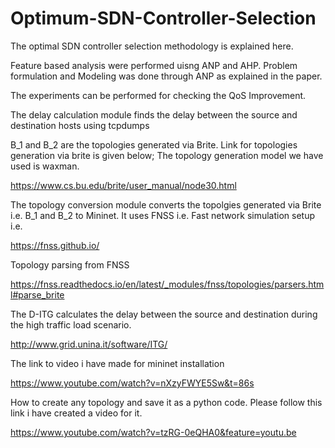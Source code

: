 # Optimum-SDN-Controller-Selection

The optimal SDN controller selection methodology is explained here.


Feature based analysis were performed uisng ANP and AHP. Problem formulation and Modeling was done through ANP as explained in the paper.


The experiments can be performed for checking the QoS Improvement.


The delay calculation module finds the delay between the source and destination hosts using tcpdumps


B_1 and B_2 are the topologies generated via Brite. Link for topologies generation via brite is given below; The topology generation model we have used is waxman.

https://www.cs.bu.edu/brite/user_manual/node30.html


The topology conversion module converts the topolgies generated via Brite i.e. B_1 and B_2 to Mininet. It uses FNSS i.e. Fast network simulation setup i.e.

https://fnss.github.io/

Topology parsing from FNSS 

https://fnss.readthedocs.io/en/latest/_modules/fnss/topologies/parsers.html#parse_brite

The D-ITG calculates the delay between the source and destination during the high traffic load scenario.

http://www.grid.unina.it/software/ITG/

The link to video i have made for mininet installation 

https://www.youtube.com/watch?v=nXzyFWYE5Sw&t=86s

How to create any topology and save it as a python code. Please follow this link i have created a video for it.

https://www.youtube.com/watch?v=tzRG-0eQHA0&feature=youtu.be
